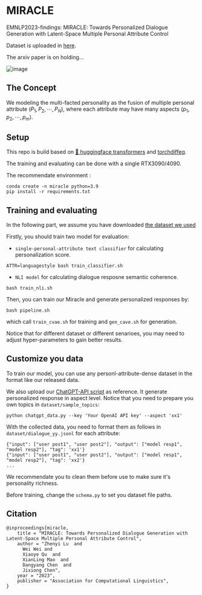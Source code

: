 # MIRACLE

EMNLP2023-findings: MIRACLE: Towards Personalized Dialogue Generation with Latent-Space Multiple Personal Attribute Control

Dataset is uploaded in [here](https://huggingface.co/datasets/lu-vae/Miracle-Conversation).

The arxiv paper is on holding... 

![image](https://github.com/LZY-the-boys/MIRACLE/assets/72137647/ad539a33-2ee1-4a16-b045-4b8dd1f37de0)

## The Concept

We modeling the  multi-facted personality as the fusion of multiple personal attribute ($P_1, P_2, \cdots, P_N$), where each attribute may have many aspects ($p_1, p_2, \cdots, p_m$).

## Setup

This repo is build based on [ 🤗 huggingface transformers](https://github.com/huggingface/transformers) and [torchdiffeq](https://github.com/rtqichen/torchdiffeq).

The training and evaluating can be done with a single RTX3090/4090.

The recommendate environment :

```
conda create -n miracle python=3.9
pip install -r requirements.txt
```

## Training and evaluating

In the following part, we assume you have downloaded [the dataset we used](https://huggingface.co/datasets/lu-vae/Miracle-Conversation)

Firstly, you should train two model for evaluation:
- `single-personal-attribute text classifier` for calculating personalization score.
```
ATTR=languagestyle bash train_classifier.sh
```
- `NLI model` for calculating dialogue resposne semantic coherence.
```
bash train_nli.sh
```

Then, you can train our Miracle and generate personalized responses by:
```
bash pipeline.sh
```
which call `train_cvae.sh` for training and `gen_cave.sh` for generation.

Notice that for different dataset or different senarioes, you may need to adjust hyper-parameters to gain better results. 

## Customize you data

To train our model, you can use any personl-attribute-dense dataset in the format like our released data. 

We also upload our [ChatGPT-API script](make_data_chatgpt.py) as reference. It generate personalized response in aspect level. Notice that you need to prepare you own topics in `dataset/sample_topics`:

```
python chatgpt_data.py --key 'Your OpenAI API key' --aspect 'xx1'
```

With the collected data, you need to format them as follows in `dataset/dialogue_yy.jsonl` for each attribute:
```
{"input": ["user post1", "user post2"], "output": ["model resp1", "model resp2"], "tag": 'xx1'}
{"input": ["user post1", "user post2"], "output": ["model resp1", "model resp2"], "tag": 'xx2'}
...

```
We recommendate you to clean them before use to make sure it's personality richness.

Before training, change the `schema.py` to set you dataset file paths.

## Citation

```
@inproceedings{miracle,
    title = "MIRACLE: Towards Personalized Dialogue Generation with Latent-Space Multiple Personal Attribute Control",
    author = "Zhenyi Lu  and
      Wei Wei and
      Xiaoye Qu  and
      XianLing Mao  and
      Dangyang Chen  and
      Jixiong Chen",
    year = "2023",
    publisher = "Association for Computational Linguistics",
}
```
